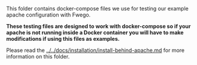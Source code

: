 This folder contains docker-compose files we use for testing our example apache
configuration with Fwego. 

**These testing files are designed to work with docker-compose so if your
apache is not running inside a Docker container you will have to make modifications
if using this files as examples.**

Please read
the [../../docs/installation/install-behind-apache.md](../../docs/installation/install-behind-apache.md)
for more information on this folder.

